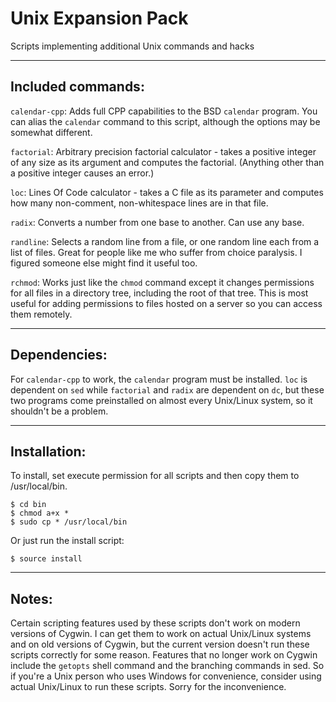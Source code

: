 # Unix Expansion Pack
Scripts implementing additional Unix commands and hacks

----

## Included commands:

`calendar-cpp`: Adds full CPP capabilities to the BSD `calendar` program. You can alias the `calendar` command to this script, although the options may be somewhat different.

`factorial`: Arbitrary precision factorial calculator - takes a positive integer of any size as its argument and computes the factorial. (Anything other than a positive integer causes an error.)

`loc`: Lines Of Code calculator - takes a C file as its parameter and computes how many non-comment, non-whitespace lines are in that file.

`radix`: Converts a number from one base to another. Can use any base.

`randline`: Selects a random line from a file, or one random line each from a list of files. Great for people like me who suffer from choice paralysis. I figured someone else might find it useful too.

`rchmod`: Works just like the `chmod` command except it changes permissions for all files in a directory tree, including the root of that tree. This is most useful for adding permissions to files hosted on a server so you can access them remotely.

----

## Dependencies:

For `calendar-cpp` to work, the `calendar` program must be installed. `loc` is dependent on `sed` while `factorial` and `radix` are dependent on `dc`, but these two programs come preinstalled on almost every Unix/Linux system, so it shouldn't be a problem.

----

## Installation:

To install, set execute permission for all scripts and then copy them to /usr/local/bin.

    $ cd bin
    $ chmod a+x *
    $ sudo cp * /usr/local/bin

Or just run the install script:

    $ source install

----

## Notes:

Certain scripting features used by these scripts don't work on modern versions of Cygwin. I can get them to work on actual Unix/Linux systems and on old versions of Cygwin, but the current version doesn't run these scripts correctly for some reason. Features that no longer work on Cygwin include the `getopts` shell command and the branching commands in sed. So if you're a Unix person who uses Windows for convenience, consider using actual Unix/Linux to run these scripts. Sorry for the inconvenience.
